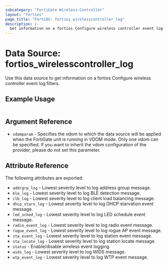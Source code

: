 ```yaml
---
subcategory: "FortiGate Wireless-Controller"
layout: "fortios"
page_title: "FortiOS: fortios_wirelesscontroller_log"
description: |-
  Get information on a fortios Configure wireless controller event log filters.
---
```


# Data Source: fortios_wirelesscontroller_log
Use this data source to get information on a fortios Configure wireless controller event log filters.


## Example Usage

```hcl

```

## Argument Reference

* `vdomparam` - Specifies the vdom to which the data source will be applied when the FortiGate unit is running in VDOM mode. Only one vdom can be specified. If you want to inherit the vdom configuration of the provider, please do not set this parameter.

## Attribute Reference

The following attributes are exported:

* `addrgrp_log` - Lowest severity level to log address group message.
* `ble_log` - Lowest severity level to log BLE detection message.
* `clb_log` - Lowest severity level to log client load balancing message.
* `dhcp_starv_log` - Lowest severity level to log DHCP starvation event message.
* `led_sched_log` - Lowest severity level to log LED schedule event message.
* `radio_event_log` - Lowest severity level to log radio event message.
* `rogue_event_log` - Lowest severity level to log rogue AP event message.
* `sta_event_log` - Lowest severity level to log station event message.
* `sta_locate_log` - Lowest severity level to log station locate message.
* `status` - Enable/disable wireless event logging.
* `wids_log` - Lowest severity level to log WIDS message.
* `wtp_event_log` - Lowest severity level to log WTP event message.
